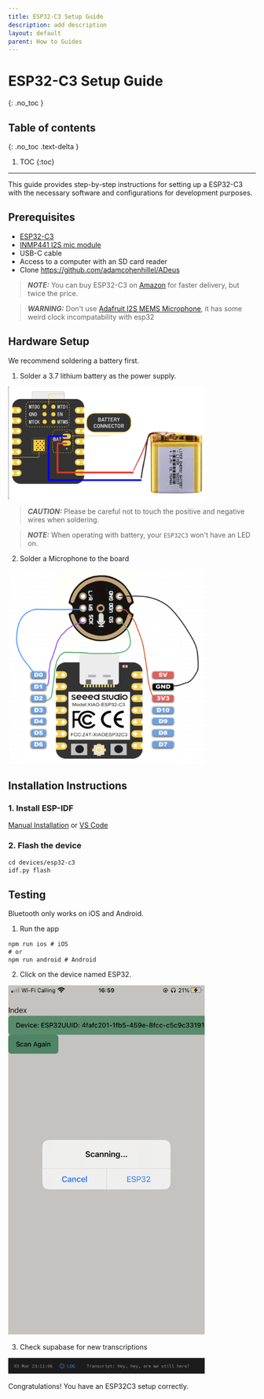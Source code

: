 ```yaml
---
title: ESP32-C3 Setup Guide
description: add description
layout: default
parent: How to Guides
---
```


# ESP32-C3 Setup Guide
{: .no_toc }

## Table of contents
{: .no_toc .text-delta }

1. TOC
{:toc}

---
This guide provides step-by-step instructions for setting up a ESP32-C3 with the necessary software and configurations for development purposes.

## Prerequisites

- [ESP32-C3](https://www.seeedstudio.com/Seeed-XIAO-ESP32C3-p-5431.html)
- [INMP441 I2S mic module](https://www.amazon.com/AITRIPAITRIP-AITRIP-Omnidirectional-Microphone-Interface/dp/B0972XP1YS?crid=NBMF8X1BHW65&dib=eyJ2IjoiMSJ9.2dMpPpY1QmJE7SgIFHE9li1pbo7HG2E_Iv_iCSA8EWrrF0Zx_OgFFHhaCFIWYweJGzZ0s-4fEa1o0hUUTRmtALEw3wlOPzRLymsQgY7RC42_Z4QnSTNomi5qu28ePQvpulr0iU9B1da-RYYU4fy_Sr0Gc0o_c2m4fCVQQV3egOAdWRw0CBJCbu-EOjzShp_cZEaEY8nOmYKVpQoQx5ml7j4fmG68lyS6M46U5cG3W514j9eZqLW8yAat97fxRMmV-F7l9yfVdfZFtYEgjq9uXdsQhGaeFf-HKmeje2ybgtI.E8HfHZ4zHW-vyigcGMpJpSz6Kk34D8P6yRoG-vpNgUY&dib_tag=se&keywords=inmp441&qid=1709594739&sprefix=inmp441,aps,149&sr=8-5)
- USB-C cable
- Access to a computer with an SD card reader
- Clone https://github.com/adamcohenhillel/ADeus
> **_NOTE:_**  You can buy ESP32-C3 on [Amazon](https://www.amazon.com/Seeed-Studio-XIAO-ESP32C3-Microcontroller/dp/B0B94JZ2YF?crid=3FZFGDPS5BTIQ&dib=eyJ2IjoiMSJ9.dMro3Q-laiyKo0RDNW_XioOuBBUCjnQSK2wgSczwXKPEWZzKJRtiVBm2VNmKnBDJyV6LYv-XVSPDrcH0djS7Alp6H2eOwkJLIZxhvmXwMWyW2raj-rzkljoigeptk9VbM-qB4cdbegpW2OT3Fk22_-7MehAHADpbihIiXnDcSZCgTfSy1Q_YFJ3fb1uRYo9-hbnJIxV4Ul8dHuzinezujbnZdgcb3D-iXJRUb5vcDz4.KnRxEjTB-gXToZR6XM74B9n_9FwQRLw2s7gHk5hRRLs&dib_tag=se&keywords=seeed+studio+xiao+esp32c3&qid=1709594670&sprefix=seeed+studi,aps,157&sr=8-1-spons&sp_csd=d2lkZ2V0TmFtZT1zcF9hdGY) for faster delivery, but twice the price.

> **_WARNING:_**  Don't use [Adafruit I2S MEMS Microphone](https://www.adafruit.com/product/3421), it has some weird clock incompatability with esp32


## Hardware Setup
We recommend soldering a battery first.

1. Solder a 3.7 lithium battery as the power supply.

<img src="../images/esp32-c3-bat.png" width="400" alt="ESP32 C3 Mic Scheme">

> **_CAUTION:_**  Please be careful not to touch the positive and negative wires when soldering.

> **_NOTE:_**  When operating with battery, your `ESP32C3` won't have an LED on.

2. Solder a Microphone to the board

<img src="../images/esp32-c3-mic.png" width="400" alt="ESP32 C3 Bat Scheme">


## Installation Instructions

### 1. Install ESP-IDF
[Manual Installation](https://docs.espressif.com/projects/esp-idf/en/v5.2/esp32c3/get-started/linux-macos-setup.html#for-macos-users) or [VS Code](https://github.com/espressif/vscode-esp-idf-extension/blob/master/docs/tutorial/install.md)


### 2. Flash the device
```
cd devices/esp32-c3
idf.py flash
```

## Testing
Bluetooth only works on iOS and Android. 

1. Run the app
```
npm run ios # iOS
# or 
npm run android # Android
```
2. Click on the device named ESP32.

<img src="../images/bluetooth-screen.png" width="400" alt="bluetooth screen">

3. Check supabase for new transcriptions

<img src="../images/transcript-example.png" width="400" alt="Transcript Example">

Congratulations! You have an ESP32C3 setup correctly.
